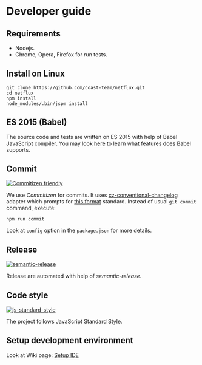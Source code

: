 # Developer guide
## Requirements
* Nodejs.
* Chrome, Opera, Firefox for run tests.

## Install on Linux
```
git clone https://github.com/coast-team/netflux.git
cd netflux
npm install
node_modules/.bin/jspm install
```

## ES 2015 (Babel)
The source code and tests are written on ES 2015 with help of Babel JavaScript compiler. You may look [here](https://babeljs.io/docs/learn-es2015/) to learn what features does Babel supports.

## Commit
[![Commitizen friendly](https://img.shields.io/badge/commitizen-friendly-brightgreen.svg?style=flat-square)](http://commitizen.github.io/cz-cli/)

We use *Commitizen* for commits. It uses [cz-conventional-changelog](https://github.com/commitizen/cz-conventional-changelog) adapter which prompts for [this format](https://github.com/ajoslin/conventional-changelog/blob/master/conventions/angular.md) standard. Instead of usual `git commit` command, execute:
```
npm run commit
```
Look at `config` option in the `package.json` for more details.
## Release

[![semantic-release](https://img.shields.io/badge/%20%20%F0%9F%93%A6%F0%9F%9A%80-semantic--release-e10079.svg?style=flat-square)](https://github.com/semantic-release/semantic-release)

Release are automated with help of *semantic-release*.

## Code style

[![js-standard-style](https://cdn.rawgit.com/feross/standard/master/badge.svg)](https://github.com/feross/standard)

The project follows JavaScript Standard Style.

## Setup development environment
Look at Wiki page: [Setup IDE](https://github.com/coast-team/netflux/wiki/Setup-IDE)
